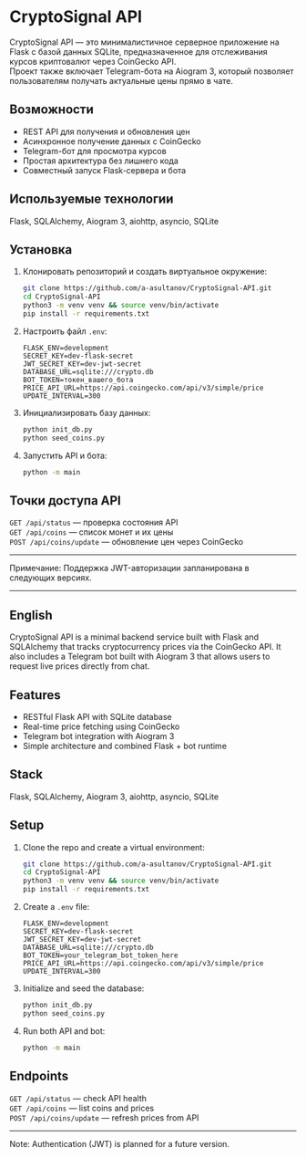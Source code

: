 # CryptoSignal API 
CryptoSignal API — это минималистичное серверное приложение на Flask с базой данных SQLite, предназначенное для отслеживания курсов криптовалют через CoinGecko API.  
Проект также включает Telegram-бота на Aiogram 3, который позволяет пользователям получать актуальные цены прямо в чате.

## Возможности
- REST API для получения и обновления цен  
- Асинхронное получение данных с CoinGecko  
- Telegram-бот для просмотра курсов  
- Простая архитектура без лишнего кода  
- Совместный запуск Flask-сервера и бота

## Используемые технологии
Flask, SQLAlchemy, Aiogram 3, aiohttp, asyncio, SQLite

## Установка
1. Клонировать репозиторий и создать виртуальное окружение:
   ```bash
   git clone https://github.com/a-asultanov/CryptoSignal-API.git
   cd CryptoSignal-API
   python3 -m venv venv && source venv/bin/activate
   pip install -r requirements.txt
   ```
2. Настроить файл `.env`:
   ```
   FLASK_ENV=development
   SECRET_KEY=dev-flask-secret
   JWT_SECRET_KEY=dev-jwt-secret
   DATABASE_URL=sqlite:///crypto.db
   BOT_TOKEN=токен_вашего_бота
   PRICE_API_URL=https://api.coingecko.com/api/v3/simple/price
   UPDATE_INTERVAL=300
   ```
3. Инициализировать базу данных:
   ```bash
   python init_db.py
   python seed_coins.py
   ```
4. Запустить API и бота:
   ```bash
   python -m main
   ```

## Точки доступа API
`GET /api/status` — проверка состояния API  
`GET /api/coins` — список монет и их цены  
`POST /api/coins/update` — обновление цен через CoinGecko  

---

Примечание: Поддержка JWT-авторизации запланирована в следующих версиях.

---

## English
CryptoSignal API is a minimal backend service built with Flask and SQLAlchemy that tracks cryptocurrency prices via the CoinGecko API. It also includes a Telegram bot built with Aiogram 3 that allows users to request live prices directly from chat.
## Features
- RESTful Flask API with SQLite database  
- Real-time price fetching using CoinGecko  
- Telegram bot integration with Aiogram 3  
- Simple architecture and combined Flask + bot runtime  
## Stack
Flask, SQLAlchemy, Aiogram 3, aiohttp, asyncio, SQLite
## Setup
1. Clone the repo and create a virtual environment:
   ```bash
   git clone https://github.com/a-asultanov/CryptoSignal-API.git
   cd CryptoSignal-API
   python3 -m venv venv && source venv/bin/activate
   pip install -r requirements.txt
   ```
2. Create a `.env` file:
   ```
   FLASK_ENV=development
   SECRET_KEY=dev-flask-secret
   JWT_SECRET_KEY=dev-jwt-secret
   DATABASE_URL=sqlite:///crypto.db
   BOT_TOKEN=your_telegram_bot_token_here
   PRICE_API_URL=https://api.coingecko.com/api/v3/simple/price
   UPDATE_INTERVAL=300
   ```
3. Initialize and seed the database:
   ```bash
   python init_db.py
   python seed_coins.py
   ```
4. Run both API and bot:
   ```bash
   python -m main
   ```
## Endpoints
`GET /api/status` — check API health  
`GET /api/coins` — list coins and prices  
`POST /api/coins/update` — refresh prices from API  

---

Note: Authentication (JWT) is planned for a future version.

